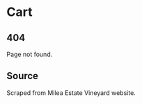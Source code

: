 <!--ContentType: visiting-->

# Cart

## 404

Page not found.

## Source
Scraped from Milea Estate Vineyard website.
